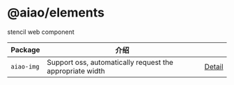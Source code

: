 # @aiao/elements

stencil web component

| Package    | 介绍                                                       |                                |
| ---------- | -------------------------------------------------------- | ------------------------------ |
| `aiao-img` | Support oss, automatically request the appropriate width | [Detail](./lib/components/img) |
